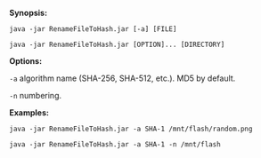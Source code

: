 **Synopsis:**

`java -jar RenameFileToHash.jar [-a] [FILE]`

`java -jar RenameFileToHash.jar [OPTION]... [DIRECTORY]`

**Options:**

`-a` algorithm name (SHA-256, SHA-512, etc.). MD5 by default.

`-n` numbering.

**Examples:**

`java -jar RenameFileToHash.jar -a SHA-1 /mnt/flash/random.png`

`java -jar RenameFileToHash.jar -a SHA-1 -n /mnt/flash`